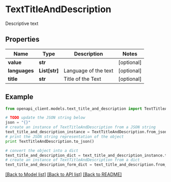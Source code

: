 # TextTitleAndDescription

Descriptive text

## Properties
Name | Type | Description | Notes
------------ | ------------- | ------------- | -------------
**value** | **str** |  | [optional] 
**languages** | **List[str]** | Language of the text | [optional] 
**title** | **str** | Title of the Text | [optional] 

## Example

```python
from openapi_client.models.text_title_and_description import TextTitleAndDescription

# TODO update the JSON string below
json = "{}"
# create an instance of TextTitleAndDescription from a JSON string
text_title_and_description_instance = TextTitleAndDescription.from_json(json)
# print the JSON string representation of the object
print TextTitleAndDescription.to_json()

# convert the object into a dict
text_title_and_description_dict = text_title_and_description_instance.to_dict()
# create an instance of TextTitleAndDescription from a dict
text_title_and_description_form_dict = text_title_and_description.from_dict(text_title_and_description_dict)
```
[[Back to Model list]](../README.md#documentation-for-models) [[Back to API list]](../README.md#documentation-for-api-endpoints) [[Back to README]](../README.md)



